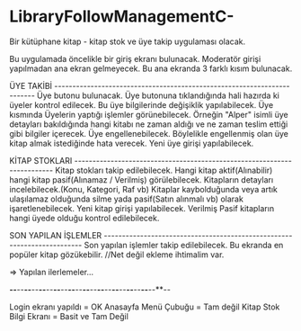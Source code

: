 # LibraryFollowManagementC-
Bir kütüphane kitap - kitap stok ve üye takip uygulaması olacak.

Bu uygulamada öncelikle bir giriş ekranı bulunacak. Moderatör girişi yapılmadan ana ekran gelmeyecek.
Bu ana ekranda 3 farklı kısım bulunacak.

ÜYE TAKİBİ
-*-*-*-*-*-*-*-*-*-*-*-*-*-*-*-*-*-*-*-*-*-*-*-*-*-*-*-*-*-*-*-*-*-*-*-*-*-*-*-*-*-*-*-*-*-*-*-*-*-*-*-*-*-*-*-*-*-*-*-*-*-*-*-*-*-*-*-*-*-*-*-*
Üye butonu bulunacak. Üye butonuna tıklandığında hali hazırda ki üyeler kontrol edilecek. Bu üye bilgilerinde değişiklik yapılabilecek.
Üye kısmında Üyelerin yaptığı işlemler görünebilecek. Örneğin "Alper" isimli üye detayları bakıldığında hangi kitabı ne zaman aldığı ve ne zaman teslim ettiği gibi bilgiler içerecek.
Üye engellenebilecek. Böylelikle engellenmiş olan üye kitap almak istediğinde hata verecek.
Yeni üye girişi yapılabilecek.

 KİTAP STOKLARI
-*-*-*-*-*-*-*-*-*-*-*-*-*-*-*-*-*-*-*-*-*-*-*-*-*-*-*-*-*-*-*-*-*-*-*-*-*-*-*-*-*-*-*-*-*-*-*-*-*-*-*-*-*-*-*-*-*-*-*-*-*-*-*-*-*-*-*-*-*-*-*-*
Kitap stokları takip edilebilecek.
Hangi kitap aktif(Alınabilir) hangi kitap pasif(Alınamaz / Verilmiş) görülebilecek.
Kitapların detayları incelebilecek.(Konu, Kategori, Raf vb)
Kitaplar kaybolduğunda veya artık ulaşılamaz olduğunda silme yada pasif(Satın alınmalı vb) olarak işaretlenebilecek.
Yeni kitap girişi yapılabilecek.
Verilmiş Pasif kitapların hangi üyede olduğu kontrol edilebilecek.

SON YAPILAN İŞLEMLER
-*-*-*-*-*-*-*-*-*-*-*-*-*-*-*-*-*-*-*-*-*-*-*-*-*-*-*-*-*-*-*-*-*-*-*-*-*-*-*-*-*-*-*-*-*-*-*-*-*-*-*-*-*-*-*-*-*-*-*-*-*-*-*-*-*-*-*-*-*-*-*-*
Son yapılan işlemler takip edilebilecek. Bu ekranda en popüler kitap gözükebilir. //Net değil ekleme ihtimalim var.




=> Yapılan ilerlemeler...

**--**--**--**--**--**--**--**--**--**--**--**--**--**--**--**--**--**--**--**--**--

Login ekranı yapıldı = OK
Anasayfa Menü Çubuğu = Tam değil
Kitap Stok Bilgi Ekranı = Basit ve Tam Değil
